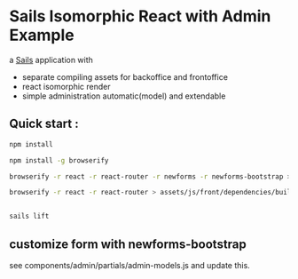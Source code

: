 # Sails Isomorphic React with Admin Example

a [Sails](http://sailsjs.org) application with
- separate compiling assets for backoffice and frontoffice
- react isomorphic render
- simple administration automatic(model) and extendable



## Quick start :
```sh
npm install

npm install -g browserify

browserify -r react -r react-router -r newforms -r newforms-bootstrap > assets/js/admin/dependencies/build.js

browserify -r react -r react-router > assets/js/front/dependencies/build.js


sails lift
```

## customize form with newforms-bootstrap
see components/admin/partials/admin-models.js and update this.
